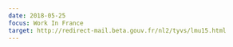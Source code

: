 ```yaml
---
date: 2018-05-25
focus: Work In France
target: http://redirect-mail.beta.gouv.fr/nl2/tyvs/lmu15.html
---
```

